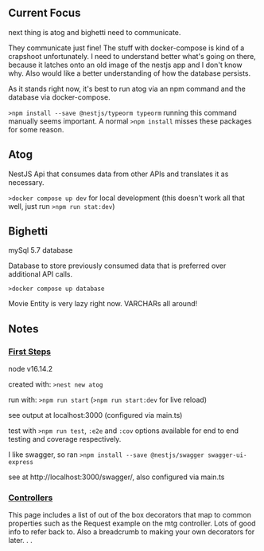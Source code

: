 ## Current Focus

next thing is atog and bighetti need to communicate.

They communicate just fine! The stuff with docker-compose is kind of a crapshoot unfortunately. I need to understand better what's going on there, because it latches onto an old image of the nestjs app and I don't know why. Also would like a better understanding of how the database persists.

As it stands right now, it's best to run atog via an npm command and the database via docker-compose.

`>npm install --save @nestjs/typeorm typeorm` running this command manually seems important. A normal `>npm install` misses these packages for some reason.

## Atog

NestJS Api that consumes data from other APIs and translates it as necessary.

`>docker compose up dev` for local development (this doesn't work all that well, just run `>npm run stat:dev`)

## Bighetti

mySql 5.7 database

Database to store previously consumed data that is preferred over additional API calls.

`>docker compose up database`

Movie Entity is very lazy right now. VARCHARs all around!

## Notes

### [First Steps](docs.nestjs.com/firststeps)

node v16.14.2

created with: `>nest new atog`

run with: `>npm run start` (`>npm run start:dev` for live reload)

see output at localhost:3000 (configured via main.ts)

test with `>npm run test`, `:e2e` and `:cov` options available for end to end testing and coverage respectively.

I like swagger, so ran `>npm install --save @nestjs/swagger swagger-ui-express`

see at http://localhost:3000/swagger/, also configured via main.ts

### [Controllers](docs.nestjs.com/controllers)

This page includes a list of out of the box decorators that map to common properties such as the Request example on the mtg controller. Lots of good info to refer back to. Also a breadcrumb to making your own decorators for later. . .

